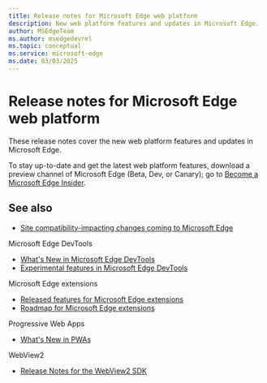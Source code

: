 ```yaml
---
title: Release notes for Microsoft Edge web platform
description: New web platform features and updates in Microsoft Edge.
author: MSEdgeTeam
ms.author: msedgedevrel
ms.topic: conceptual
ms.service: microsoft-edge
ms.date: 03/03/2025
---
```

# Release notes for Microsoft Edge web platform

These release notes cover the new web platform features and updates in Microsoft Edge.

To stay up-to-date and get the latest web platform features, download a preview channel of Microsoft Edge (Beta, Dev, or Canary); go to [Become a Microsoft Edge Insider](https://www.microsoft.com/edge/download/insider).


<!-- ====================================================================== -->
## See also

* [Site compatibility-impacting changes coming to Microsoft Edge](../site-impacting-changes.md)

Microsoft Edge DevTools
* [What's New in Microsoft Edge DevTools](../../devtools-guide-chromium/whats-new/whats-new.md)
* [Experimental features in Microsoft Edge DevTools](../../devtools-guide-chromium/experimental-features/index.md)

Microsoft Edge extensions
* [Released features for Microsoft Edge extensions](../../extensions-chromium/whats-new/released-features.md)
* [Roadmap for Microsoft Edge extensions](../../extensions-chromium/whats-new/roadmap.md)

Progressive Web Apps
* [What's New in PWAs](../../progressive-web-apps/whats-new/pwa.md)

WebView2
* [Release Notes for the WebView2 SDK](../../webview2/release-notes/index.md)
